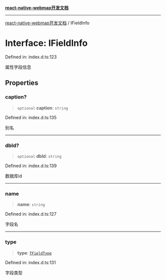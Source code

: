 [**react-native-webmap开发文档**](../README.md)

***

[react-native-webmap开发文档](../globals.md) / IFieldInfo

# Interface: IFieldInfo

Defined in: index.d.ts:123

属性字段信息

## Properties

### caption?

> `optional` **caption**: `string`

Defined in: index.d.ts:135

别名

***

### dbId?

> `optional` **dbId**: `string`

Defined in: index.d.ts:139

数据库id

***

### name

> **name**: `string`

Defined in: index.d.ts:127

字段名

***

### type

> **type**: [`TFieldType`](../type-aliases/TFieldType.md)

Defined in: index.d.ts:131

字段类型
